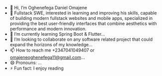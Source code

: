 - 👋 Hi, I’m Oghenefega Daniel Omajene
- 👀 Fullstack SWE, interested in learning and improving his skills, capable of building modern fullstack websites and mobile apps, specialized in providing the best user-friendly interfaces that combine aesthetics with performance and modern innovation. 
- 🌱 I’m currently learning Spring Boot & Flutter...
- 💞️ I’m looking to collaborate on any software related project that could expand the horizons of my knowledge...
- 📫 How to reach me +2347041049407 or omajeneoghenefega11@gmail.com...
- 😄 Pronouns: ...
- ⚡ Fun fact: I enjoy reading

<!---
OghenefegaOmajene/OghenefegaOmajene is a ✨ special ✨ repository because its `README.md` (this file) appears on your GitHub profile.
You can click the Preview link to take a look at your changes.
--->
